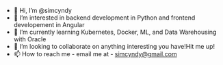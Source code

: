 - 👋 Hi, I’m @simcyndy
- 👀 I’m interested in backend development in Python and frontend developement in Angular
- 🌱 I’m currently learning Kubernetes, Docker, ML, and Data Warehousing with Oracle
- 💞️ I’m looking to collaborate on anything interesting you have!Hit me up!
- 📫 How to reach me - email me at - simcyndy@gmail.com

<!---
simcyndy/simcyndy is a ✨ special ✨ repository because its `README.md` (this file) appears on your GitHub profile.
You can click the Preview link to take a look at your changes.
--->
